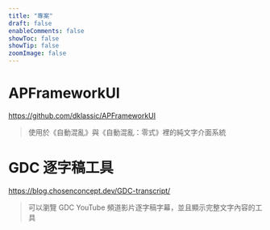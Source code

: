 ```yaml
---
title: "專案"
draft: false
enableComments: false
showToc: false
showTip: false
zoomImage: false
---
```


# APFrameworkUI

https://github.com/dklassic/APFrameworkUI

> 使用於《自動混亂》與《自動混亂：零式》裡的純文字介面系統


# GDC 逐字稿工具

https://blog.chosenconcept.dev/GDC-transcript/

> 可以瀏覽 GDC YouTube 頻道影片逐字稿字幕，並且顯示完整文字內容的工具